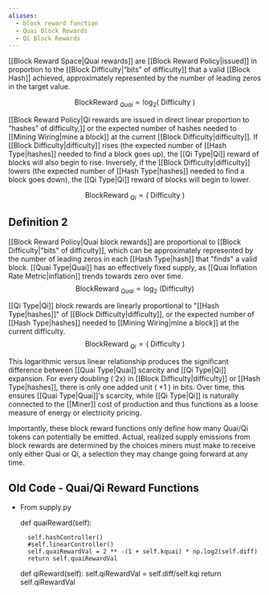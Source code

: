 ```yaml
---
aliases:
  - block reward function
  - Quai Block Rewards
  - Qi Block Rewards
---
```


[[Block Reward Space|Quai rewards]] are [[Block Reward Policy|issued]] in proportion to the [[Block Difficulty|“bits” of difficulty]] that a valid [[Block Hash]] achieved, approximately represented by the number of leading zeros in the target value.

$$\text { BlockReward }{ }_{Q u a i} \propto \log _2(\text { Difficulty })$$


[[Block Reward Policy|Qi rewards are issued in direct linear proportion to “hashes” of difficulty,]] or the expected number of hashes needed to [[Mining Wiring|mine a block]] at the current [[Block Difficulty|difficulty]]. If [[Block Difficulty|difficulty]] rises (the expected number of [[Hash Type|hashes]] needed to find a block goes up), the [[Qi Type|Qi]] reward of blocks will also begin to rise. Inversely, if the [[Block Difficulty|difficulty]] lowers (the expected number of [[Hash Type|hashes]] needed to find a block goes down), the [[Qi Type|Qi]] reward of blocks will begin to lower.

$$\text { BlockReward }_{Q i} \propto(\text { Difficulty })$$

## Definition 2

[[Block Reward Policy|Quai block rewards]] are proportional to [[Block Difficulty|"bits" of difficulty]], which can be approximately represented by the number of leading zeros in each [[Hash Type|hash]] that "finds" a valid block. [[Quai Type|Quai]] has an effectively fixed supply, as [[Quai Inflation Rate Metric|inflation]] trends towards zero over time.
$$
\text { BlockReward }_{Q u a i} \propto \log _2 \text { (Difficulty) }
$$

[[Qi Type|Qi]] block rewards are linearly proportional to "[[Hash Type|hashes]]" of [[Block Difficulty|difficulty]], or the expected number of [[Hash Type|hashes]] needed to [[Mining Wiring|mine a block]] at the current difficulty.
$$
\text { BlockReward }_{Q i} \propto(\text { Difficulty })
$$

This logarithmic versus linear relationship produces the significant difference between [[Quai Type|Quai]] scarcity and [[Qi Type|Qi]] expansion. For every doubling ( $2 \mathrm{x})$ in [[Block Difficulty|difficulty]] or [[Hash Type|hashes]], there is only one added unit ( +1 ) in bits. Over time, this ensures [[Quai Type|Quai]]'s scarcity, while [[Qi Type|Qi]] is naturally connected to the [[Miner]] cost of production and thus functions as a loose measure of energy or electricity pricing.

Importantly, these block reward functions only define how many Quai/Qi tokens can potentially be emitted. Actual, realized supply emissions from block rewards are determined by the choices miners must make to receive only either Quai or Qi, a selection they may change going forward at any time.

## Old Code - Quai/Qi Reward Functions

- From supply.py

    def quaiReward(self):
               
        self.hashController()
        #self.linearController()
        self.quaiRewardVal = 2 ** -(1 + self.kquai) * np.log2(self.diff)
        return self.quaiRewardVal

    def qiReward(self):
        self.qiRewardVal = self.diff/self.kqi
        return self.qiRewardVal